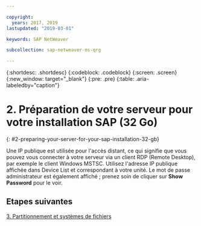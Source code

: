 ```yaml
---

copyright:
  years: 2017, 2019
lastupdated: "2019-03-01"

keywords: SAP NetWeaver

subcollection: sap-netweaver-ms-qrg

---
```


{:shortdesc: .shortdesc}
{:codeblock: .codeblock}
{:screen: .screen}
{:new_window: target="_blank"}
{:pre: .pre}
{:table: .aria-labeledby="caption"}

# 2. Préparation de votre serveur pour votre installation SAP (32 Go)
{: #2-preparing-your-server-for-your-sap-installation-32-gb}

Une IP publique est utilisée pour l'accès distant, ce qui signifie que vous pouvez vous connecter à votre serveur via un client RDP (Remote Desktop), par exemple le client Windows MSTSC. Utilisez l'adresse IP publique affichée dans Device List et correspondant à votre unité. Le mot de passe administrateur est également affiché ; prenez soin de cliquer sur **Show Password** pour le voir.

## Etapes suivantes

 [3. Partitionnement et systèmes de fichiers](/docs/infrastructure/sap-netweaver-ms-qrg?topic=sap-netweaver-ms-qrg-partition_32GB)
